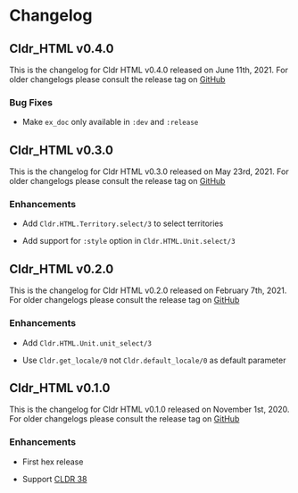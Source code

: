 # Changelog

## Cldr_HTML v0.4.0

This is the changelog for Cldr HTML v0.4.0 released on June 11th, 2021.  For older changelogs please consult the release tag on [GitHub](https://github.com/elixir-cldr/cldr_html/tags)

### Bug Fixes

* Make `ex_doc` only available in `:dev` and `:release`

## Cldr_HTML v0.3.0

This is the changelog for Cldr HTML v0.3.0 released on May 23rd, 2021.  For older changelogs please consult the release tag on [GitHub](https://github.com/elixir-cldr/cldr_html/tags)

### Enhancements

* Add `Cldr.HTML.Territory.select/3` to select territories

* Add support for `:style` option in `Cldr.HTML.Unit.select/3`

## Cldr_HTML v0.2.0

This is the changelog for Cldr HTML v0.2.0 released on February 7th, 2021.  For older changelogs please consult the release tag on [GitHub](https://github.com/elixir-cldr/cldr_html/tags)

### Enhancements

* Add `Cldr.HTML.Unit.unit_select/3`

* Use `Cldr.get_locale/0` not `Cldr.default_locale/0` as default parameter

## Cldr_HTML v0.1.0

This is the changelog for Cldr HTML v0.1.0 released on November 1st, 2020.  For older changelogs please consult the release tag on [GitHub](https://github.com/elixir-cldr/cldr_html/tags)

### Enhancements

* First hex release

* Support [CLDR 38](http://cldr.unicode.org/index/downloads/cldr-38)
